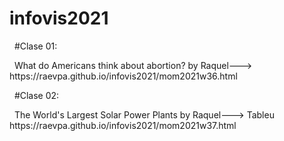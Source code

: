 # infovis2021

<p>&nbsp;
  #Clase 01:
 </p>
<p>&nbsp;
What do Americans think about abortion? by Raquel--->
https://raevpa.github.io/infovis2021/mom2021w36.html
</p>
<p>&nbsp;
  #Clase 02:
   </p>
   <p>&nbsp;
  The World's Largest Solar Power Plants by Raquel--->
  Tableu https://raevpa.github.io/infovis2021/mom2021w37.html
 </p>
